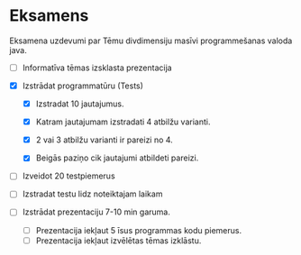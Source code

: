 # Eksamens

Eksamena uzdevumi par Tēmu divdimensiju masīvi programmešanas valoda java.


- [ ] Informatīva tēmas izsklasta prezentacija

- [x] Izstrādat programmatūru (Tests)
   - [x] Izstradat 10 jautajumus.
   - [x] Katram jautajumam izstradati 4 atbilžu varianti.
   - [x] 2 vai 3 atbilžu varianti ir pareizi no 4.
   - [x] Beigās paziņo cik jautajumi atbildeti pareizi.


- [ ] Izveidot 20 testpiemerus
- [ ] Izstradat testu lidz noteiktajam laikam


- [ ] Izstrādat prezentaciju 7-10 min garuma.
   - [ ] Prezentacija iekļaut 5 īsus programmas kodu piemerus.
   - [ ] Prezentacija iekļaut izvēlētas tēmas izklāstu.
